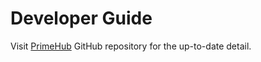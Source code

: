 # Developer Guide

Visit [PrimeHub](https://github.com/infuseAI/primehub) GitHub repository for the up-to-date detail.
